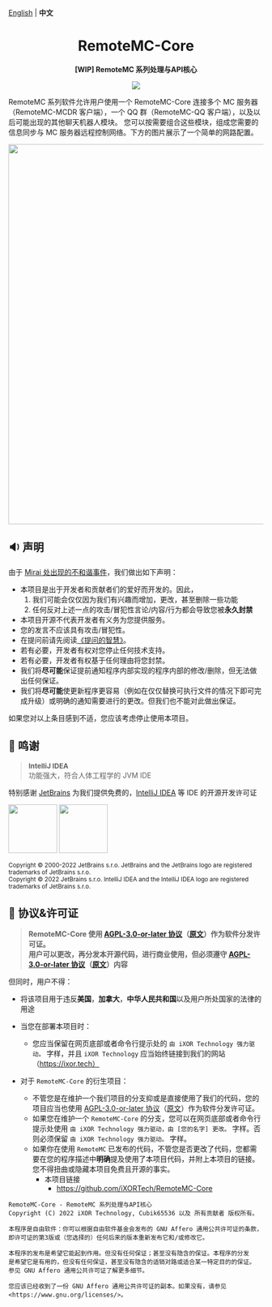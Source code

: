 [English](README.md) | **中文**

<h1 align="center">RemoteMC-Core</h1>

<p align="center">
  <b>[WIP] RemoteMC 系列处理与API核心</b>
</p>

<p align="center">
  <a href="LICENSE">
    <img src="https://img.shields.io/badge/License-AGPL--3.0--or--later-important?style=for-the-badge" />
  </a>
</p>

RemoteMC 系列软件允许用户使用一个 RemoteMC-Core 连接多个 MC 服务器（RemoteMC-MCDR 客户端），一个 QQ 群（RemoteMC-QQ 客户端），以及以后可能出现的其他聊天机器人模块。
您可以按需要组合这些模块，组成您需要的信息同步与 MC 服务器远程控制网络。下方的图片展示了一个简单的网路配置。

<p align="center">
  <img src="https://img.cubik65536.top/file/Cubik-Image-Hosting-Storage/RemoteMC-Core-Architecture-Design-zh.png" 
  height="750"/>
</p>

## 🔉 声明

由于 [Mirai 处出现的不和谐事件](https://github.com/mamoe/mirai/issues/850)，我们做出如下声明：

- 本项目是出于开发者和贡献者们的爱好而开发的。因此，
  1. 我们可能会仅仅因为我们有兴趣而增加，更改，甚至删除一些功能
  2. 任何反对上述一点的攻击/冒犯性言论/内容/行为都会导致您被**永久封禁**
- 本项目开源不代表开发者有义务为您提供服务。
- 您的发言不应该具有攻击/冒犯性。
- 在提问前请先阅读[《提问的智慧》](https://github.com/ryanhanwu/How-To-Ask-Questions-The-Smart-Way/blob/main/README-zh_CN.md)。
- 若有必要，开发者有权对您停止任何技术支持。
- 若有必要，开发者有权基于任何理由将您封禁。
- 我们将**尽可能**保证提前通知程序内部实现的程序内部的修改/删除，但无法做出任何保证。
- 我们将**尽可能**使更新程序更容易（例如在仅仅替换可执行文件的情况下即可完成升级）或明确的通知需要进行的更改。但我们也不能对此做出保证。

如果您对以上条目感到不适，您应该考虑停止使用本项目。

## 🎊 鸣谢

> <span style="font-size: 0.96em">**IntelliJ IDEA**</span><br/>功能强大，符合人体工程学的 JVM IDE

特别感谢 [JetBrains](https://www.jetbrains.com/?from=RemoteMC-Core) 为我们提供免费的，[IntelliJ IDEA](https://www.jetbrains.com/idea/?from=RemoteMC-Core) 等 IDE 的开源开发许可证

[<img src="https://resources.jetbrains.com/storage/products/company/brand/logos/jb_beam.png" height="96"/>](https://www.jetbrains.com/?from=RemoteMC-Core)
[<img src="https://resources.jetbrains.com/storage/products/company/brand/logos/IntelliJ_IDEA.png" height="96"/>](https://www.jetbrains.com/idea/?from=RemoteMC-Core)

<sup>Copyright © 2000-2022 JetBrains s.r.o. JetBrains and the JetBrains logo are registered trademarks of JetBrains s.r.o.</sup>
<br/>
<sup>Copyright © 2022 JetBrains s.r.o. IntelliJ IDEA and the IntelliJ IDEA logo are registered trademarks of JetBrains s.r.o.</sup>

## 📜 协议&许可证

> **RemoteMC-Core 使用 [AGPL-3.0-or-later 协议](license-translations/LICENSE-zh)（[原文](LICENSE)）作为软件分发许可证。<br/>
用户可以更改，再分发本开源代码，进行商业使用，但必须遵守 [AGPL-3.0-or-later 协议](license-translations/LICENSE-zh)（[原文](LICENSE)）内容**

但同时，用户不得：
- 将该项目用于违反**美国**，**加拿大**，**中华人民共和国**以及用户所处国家的法律的用途


- 当您在部署本项目时：
  - 您应当保留在网页底部或者命令行提示处的 `由 iXOR Technology 强力驱动。` 字样，并且 `iXOR Technology` 应当始终链接到我们的网站（https://ixor.tech）


- 对于 `RemoteMC-Core` 的衍生项目：
  - 不管您是在维护一个我们项目的分支抑或是直接使用了我们的代码，您的项目应当也使用 [AGPL-3.0-or-later 协议](license-translations/LICENSE-zh)（[原文](LICENSE)）作为软件分发许可证。
  - 如果您在维护一个 `RemoteMC-Core` 的分支，您可以在网页底部或者命令行提示处使用 `由 iXOR Technology 强力驱动，由 [您的名字] 更改。` 字样。否则必须保留 `由 iXOR Technology 强力驱动。` 字样。
  - 如果你在使用 `RemoteMC` 已发布的代码，不管您是否更改了代码，您都需要在您的程序描述中**明确**提及使用了本项目代码，并附上本项目的链接。您不得扭曲或隐藏本项目免费且开源的事实。
    - 本项目链接
      - https://github.com/iXORTech/RemoteMC-Core


``` text
RemoteMC-Core - RemoteMC 系列处理与API核心
Copyright (C) 2022 iXOR Technology, Cubik65536 以及 所有贡献者 版权所有。

本程序是自由软件：你可以根据自由软件基金会发布的 GNU Affero 通用公共许可证的条款，
即许可证的第3版或（您选择的）任何后来的版本重新发布它和/或修改它。

本程序的发布是希望它能起到作用。但没有任何保证；甚至没有隐含的保证。本程序的分发
是希望它是有用的，但没有任何保证，甚至没有隐含的适销对路或适合某一特定目的的保证。
参见 GNU Affero 通用公共许可证了解更多细节。

您应该已经收到了一份 GNU Affero 通用公共许可证的副本。如果没有，请参见 <https://www.gnu.org/licenses/>。
```
